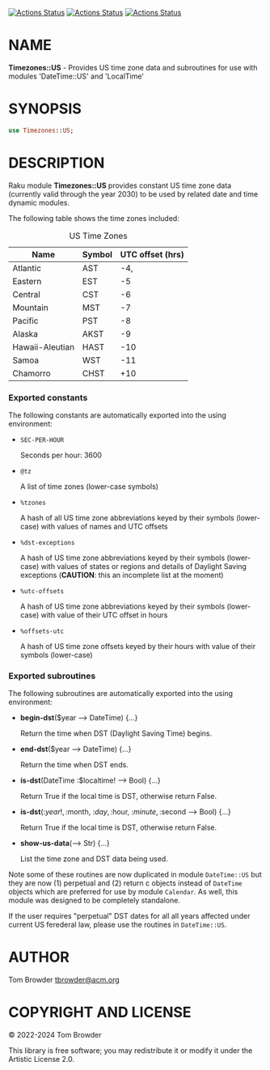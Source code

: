 [![Actions Status](https://github.com/tbrowder/Timezones-US/actions/workflows/linux.yml/badge.svg)](https://github.com/tbrowder/Timezones-US/actions) [![Actions Status](https://github.com/tbrowder/Timezones-US/actions/workflows/macos.yml/badge.svg)](https://github.com/tbrowder/Timezones-US/actions) [![Actions Status](https://github.com/tbrowder/Timezones-US/actions/workflows/windows.yml/badge.svg)](https://github.com/tbrowder/Timezones-US/actions)

NAME
====

**Timezones::US** - Provides US time zone data and subroutines for use with modules 'DateTime::US' and 'LocalTime'

SYNOPSIS
========

```raku
use Timezones::US;
```

DESCRIPTION
===========

Raku module **Timezones::US** provides constant US time zone data (currently valid through the year 2030) to be used by related date and time dynamic modules.

The following table shows the time zones included:

<table class="pod-table">
<caption>US Time Zones</caption>
<thead><tr>
<th>Name</th> <th>Symbol</th> <th>UTC offset (hrs)</th>
</tr></thead>
<tbody>
<tr> <td>Atlantic</td> <td>AST</td> <td>-4,</td> </tr> <tr> <td>Eastern</td> <td>EST</td> <td>-5</td> </tr> <tr> <td>Central</td> <td>CST</td> <td>-6</td> </tr> <tr> <td>Mountain</td> <td>MST</td> <td>-7</td> </tr> <tr> <td>Pacific</td> <td>PST</td> <td>-8</td> </tr> <tr> <td>Alaska</td> <td>AKST</td> <td>-9</td> </tr> <tr> <td>Hawaii-Aleutian</td> <td>HAST</td> <td>-10</td> </tr> <tr> <td>Samoa</td> <td>WST</td> <td>-11</td> </tr> <tr> <td>Chamorro</td> <td>CHST</td> <td>+10</td> </tr>
</tbody>
</table>

### Exported constants

The following constants are automatically exported into the using environment:

  * `SEC-PER-HOUR`

    Seconds per hour: 3600

  * `@tz`

    A list of time zones (lower-case symbols)

  * `%tzones` 

    A hash of all US time zone abbreviations keyed by their symbols (lower-case) with values of names and UTC offsets

  * `%dst-exceptions`

    A hash of US time zone abbreviations keyed by their symbols (lower-case) with values of states or regions and details of Daylight Saving exceptions (**CAUTION**: this an incomplete list at the moment)

  * `%utc-offsets`

    A hash of US time zone abbreviations keyed by their symbols (lower-case) with value of their UTC offset in hours

  * `%offsets-utc`

    A hash of US time zone offsets keyed by their hours with value of their symbols (lower-case) 

### Exported subroutines

The following subroutines are automatically exported into the using environment:

  * **begin-dst**($year --> DateTime) {...}

    Return the time when DST (Daylight Saving Time) begins.

  * **end-dst**($year --> DateTime) {...}

    Return the time when DST ends.

  * **is-dst**(DateTime :$localtime! --> Bool) {...}

    Return True if the local time is DST, otherwise return False.

  * **is-dst**(:$year!, :$month, :$day, :$hour, :$minute, :$second --> Bool) {...}

    Return True if the local time is DST, otherwise return False.

  * **show-us-data**(--> Str) {...}

    List the time zone and DST data being used.

Note some of these routines are now duplicated in module `DateTime::US` but they are now (1) perpetual and (2) return c<Date> objects instead of `DateTime` objects which are preferred for use by module `Calendar`. As well, this module was designed to be completely standalone.

If the user requires "perpetual" DST dates for all all years affected under current US ferederal law, please use the routines in `DateTime::US`.

AUTHOR
======

Tom Browder <tbrowder@acm.org>

COPYRIGHT AND LICENSE
=====================

© 2022-2024 Tom Browder

This library is free software; you may redistribute it or modify it under the Artistic License 2.0.

